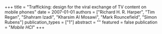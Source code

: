 +++
title = "Trafficking: design for the viral exchange of TV content on mobile phones"
date = 2007-01-01
authors = ["Richard H. R. Harper", "Tim Regan", "Shahram Izadi", "Kharsim Al Mosawi", "Mark Rouncefield", "Simon Rubens"]
publication_types = ["1"]
abstract = ""
featured = false
publication = "*Mobile HCI*"
+++

